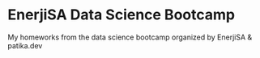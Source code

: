 # EnerjiSA Data Science Bootcamp

My homeworks from the data science bootcamp organized by EnerjiSA & patika.dev
